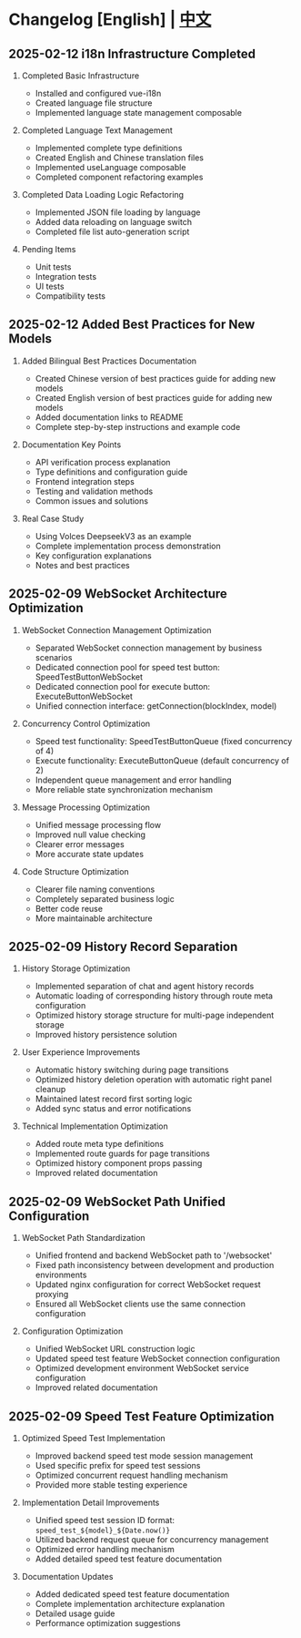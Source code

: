 # Changelog [English] | [中文](changelog.md)

## 2025-02-12 i18n Infrastructure Completed
1. Completed Basic Infrastructure
   - Installed and configured vue-i18n
   - Created language file structure
   - Implemented language state management composable

2. Completed Language Text Management
   - Implemented complete type definitions
   - Created English and Chinese translation files
   - Implemented useLanguage composable
   - Completed component refactoring examples

3. Completed Data Loading Logic Refactoring
   - Implemented JSON file loading by language
   - Added data reloading on language switch
   - Completed file list auto-generation script

4. Pending Items
   - Unit tests
   - Integration tests
   - UI tests
   - Compatibility tests

## 2025-02-12 Added Best Practices for New Models
1. Added Bilingual Best Practices Documentation
   - Created Chinese version of best practices guide for adding new models
   - Created English version of best practices guide for adding new models
   - Added documentation links to README
   - Complete step-by-step instructions and example code

2. Documentation Key Points
   - API verification process explanation
   - Type definitions and configuration guide
   - Frontend integration steps
   - Testing and validation methods
   - Common issues and solutions

3. Real Case Study
   - Using Volces DeepseekV3 as an example
   - Complete implementation process demonstration
   - Key configuration explanations
   - Notes and best practices

## 2025-02-09 WebSocket Architecture Optimization
1. WebSocket Connection Management Optimization
   - Separated WebSocket connection management by business scenarios
   - Dedicated connection pool for speed test button: SpeedTestButtonWebSocket
   - Dedicated connection pool for execute button: ExecuteButtonWebSocket
   - Unified connection interface: getConnection(blockIndex, model)

2. Concurrency Control Optimization
   - Speed test functionality: SpeedTestButtonQueue (fixed concurrency of 4)
   - Execute functionality: ExecuteButtonQueue (default concurrency of 2)
   - Independent queue management and error handling
   - More reliable state synchronization mechanism

3. Message Processing Optimization
   - Unified message processing flow
   - Improved null value checking
   - Clearer error messages
   - More accurate state updates

4. Code Structure Optimization
   - Clearer file naming conventions
   - Completely separated business logic
   - Better code reuse
   - More maintainable architecture

## 2025-02-09 History Record Separation
1. History Storage Optimization
   - Implemented separation of chat and agent history records
   - Automatic loading of corresponding history through route meta configuration
   - Optimized history storage structure for multi-page independent storage
   - Improved history persistence solution

2. User Experience Improvements
   - Automatic history switching during page transitions
   - Optimized history deletion operation with automatic right panel cleanup
   - Maintained latest record first sorting logic
   - Added sync status and error notifications

3. Technical Implementation Optimization
   - Added route meta type definitions
   - Implemented route guards for page transitions
   - Optimized history component props passing
   - Improved related documentation

## 2025-02-09 WebSocket Path Unified Configuration
1. WebSocket Path Standardization
   - Unified frontend and backend WebSocket path to '/websocket'
   - Fixed path inconsistency between development and production environments
   - Updated nginx configuration for correct WebSocket request proxying
   - Ensured all WebSocket clients use the same connection configuration

2. Configuration Optimization
   - Unified WebSocket URL construction logic
   - Updated speed test feature WebSocket connection configuration
   - Optimized development environment WebSocket service configuration
   - Improved related documentation

## 2025-02-09 Speed Test Feature Optimization
1. Optimized Speed Test Implementation
   - Improved backend speed test mode session management
   - Used specific prefix for speed test sessions
   - Optimized concurrent request handling mechanism
   - Provided more stable testing experience

2. Implementation Detail Improvements
   - Unified speed test session ID format: `speed_test_${model}_${Date.now()}`
   - Utilized backend request queue for concurrency management
   - Optimized error handling mechanism
   - Added detailed speed test feature documentation

3. Documentation Updates
   - Added dedicated speed test feature documentation
   - Complete implementation architecture explanation
   - Detailed usage guide
   - Performance optimization suggestions
